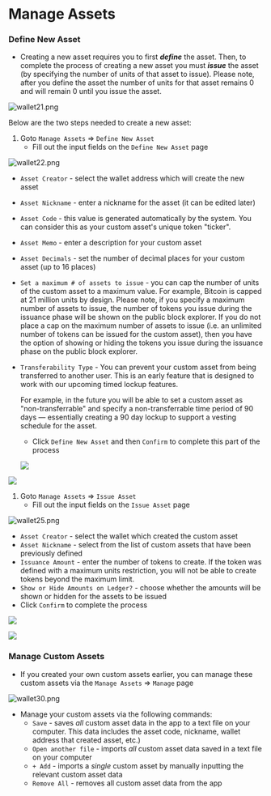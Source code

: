 # Manage Assets



### Define New Asset[​](https://wiki.findora.org/docs/evm\_guides/use\_wallet/findora\_wallet/manage#define-new-asset) <a href="#define-new-asset" id="define-new-asset"></a>

* Creating a new asset requires you to first _**define**_ the asset. Then, to complete the process of creating a new asset you must _**issue**_ the asset (by specifying the number of units of that asset to issue). Please note, after you define the asset the number of units for that asset remains 0 and will remain 0 until you issue the asset.

![wallet21.png](https://wiki.findora.org/assets/images/wallet21-8194b4a6731650041ec220905210e023.png)

Below are the two steps needed to create a new asset:

1. Goto `Manage Assets` ⇒ `Define New Asset`
   * Fill out the input fields on the `Define New Asset` page

![wallet22.png](https://wiki.findora.org/assets/images/wallet22-e2af1ca6f53f5b541dab1cad91ed9bbd.png)

* `Asset Creator` - select the wallet address which will create the new asset
* `Asset Nickname` - enter a nickname for the asset (it can be edited later)
* `Asset Code` - this value is generated automatically by the system. You can consider this as your custom asset's unique token "ticker".
* `Asset Memo` - enter a description for your custom asset
* `Asset Decimals` - set the number of decimal places for your custom asset (up to 16 places)
* `Set a maximum # of assets to issue` - you can cap the number of units of the custom asset to a maximum value. For example, Bitcoin is capped at 21 million units by design. Please note, if you specify a maximum number of assets to issue, the number of tokens you issue during the issuance phase will be shown on the public block explorer. If you do not place a cap on the maximum number of assets to issue (i.e. an unlimited number of tokens can be issued for the custom asset), then you have the option of showing or hiding the tokens you issue during the issuance phase on the public block explorer.
*   `Transferability Type` - You can prevent your custom asset from being transferred to another user. This is an early feature that is designed to work with our upcoming timed lockup features.

    For example, in the future you will be able to set a custom asset as "non-transferrable" and specify a non-transferrable time period of 90 days — essentially creating a 90 day lockup to support a vesting schedule for the asset.

    * Click `Define New Asset` and then `Confirm` to complete this part of the process

    ![](https://wiki.findora.org/img/wallet/wallet23.png)

![](https://wiki.findora.org/img/wallet/wallet24.png)

1. Goto `Manage Assets` ⇒ `Issue Asset`
   * Fill out the input fields on the `Issue Asset` page

![wallet25.png](https://wiki.findora.org/assets/images/wallet25-0f46ed89eb6c3b20d0e148c9a9de2479.png)

* `Asset Creator` - select the wallet which created the custom asset
* `Asset Nickname` - select from the list of custom assets that have been previously defined
* `Issuance Amount` - enter the number of tokens to create. If the token was defined with a maximum units restriction, you will not be able to create tokens beyond the maximum limit.
* `Show or Hide Amounts on Ledger?` - choose whether the amounts will be shown or hidden for the assets to be issued
* Click `Confirm` to complete the process

![](https://wiki.findora.org/img/wallet/wallet26.png)

![](https://wiki.findora.org/img/wallet/wallet27.png)

### Manage Custom Assets[​](https://wiki.findora.org/docs/evm\_guides/use\_wallet/findora\_wallet/manage#manage-custom-assets) <a href="#manage-custom-assets" id="manage-custom-assets"></a>

* If you created your own custom assets earlier, you can manage these custom assets via the `Manage Assets` ⇒ `Manage` page

![wallet30.png](https://wiki.findora.org/assets/images/wallet30-2d8a0a1ab369f8e112ec066871260f65.png)

* Manage your custom assets via the following commands:
  * `Save` - saves _all_ custom asset data in the app to a text file on your computer. This data includes the asset code, nickname, wallet address that created asset, etc.)
  * `Open another file` - imports _all_ custom asset data saved in a text file on your computer
  * `+ Add` - imports a _single_ custom asset by manually inputting the relevant custom asset data
  * `Remove All` - removes all custom asset data from the app
